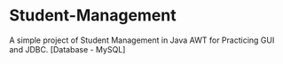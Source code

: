 # Student-Management
A simple project of Student Management in Java AWT for Practicing GUI and JDBC. [Database - MySQL] 
